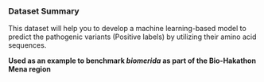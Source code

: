 ### Dataset Summary

This dataset will help you to develop a machine learning-based model to predict the pathogenic variants (Positive labels) by utilizing their amino acid sequences.

**Used as an example to benchmark _biomerida_ as part of the Bio-Hakathon Mena region**
